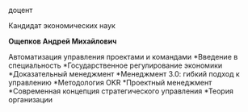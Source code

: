 доцент

Кандидат экономических наук

**Ощепков Андрей Михайлович**

Автоматизация управления проектами и командами
	*Введение в специальность
	*Государственное регулирование экономики
	*Доказательный менеджмент
	*Менеджмент 3.0: гибкий подход к управлению
	*Методология OKR
	*Проектный менеджмент
	*Современная концепция стратегического управления
	*Теория организации
